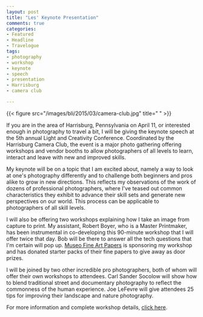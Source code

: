 ```yaml
---
layout: post
title: "Les' Keynote Presentation"
comments: true
categories:
- Featured
- Headline
- Travelogue
tags:
- photography
- workshop
- keynote
- speech
- presentation
- Harrisburg
- camera club

---
```


{{< figure src="/images/bli/2015/03/camera-club.jpg" title="  " >}}

If you are in the area of Harrisburg, Pennsylvania on April 11, or interested enough in photography to travel a bit, I will be giving the keynote speech at the 5th annual Light and Creativity Conference. Coordinated by the Harrisburg Camera Club, the event is a major photo gathering offering workshops and vendor booths to allow photographers of all levels to learn, interact and leave with new and improved skills.


<!--more-->


My keynote will be on a topic that I am excited about, namely a way to look at one's photography differently and to challenge both beginners and pros alike to grow in new directions. This reflects my observations of the work of dozens of professional photographers, where I've teased out common characteristics they exhibit to advance their skill sets and generate new perspectives on our world. This process can be applicable to photographers of all skill levels. 

I will also be offering two workshops explaining how I take an image from capture to print. My assistant, Robert Boyer, who is a Master Printmaker, has been instrumental in co-developing this 90-minute workshop that I will offer twice that day. Bob will be there to answer all the tech questions that I'm certain will pop up. [Museo Fine Art Papers](http://www.museofineart.com) is sponsoring my workshop and has donated starter packs of their fine papers to give away as door prizes. 

I will be joined by two other incredible pro photographers, both of whom will offer their own workshops to attendees. Carl Sander Socolow will show how to blend traditional street and documentary photography to reflect the commonness of the human experience. Joe LeFevre will give attendees 25 tips for improving their landscape and nature photography. 

For more information and complete workshop details, [click here](http://www.harrisburgcameraclub.org). 

